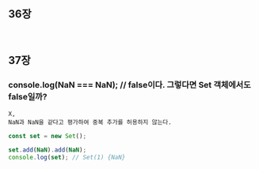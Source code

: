 ## 36장

<br>

## 37장

### console.log(NaN === NaN); // false이다. 그렇다면 Set 객체에서도 false일까?

    X,
    NaN과 NaN을 같다고 평가하여 중복 추가를 허용하지 않는다.
  
```js
const set = new Set();

set.add(NaN).add(NaN);
console.log(set); // Set(1) {NaN}
```

  
